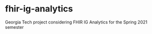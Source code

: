# fhir-ig-analytics
Georgia Tech project considering FHIR IG Analytics for the Spring 2021 semester
